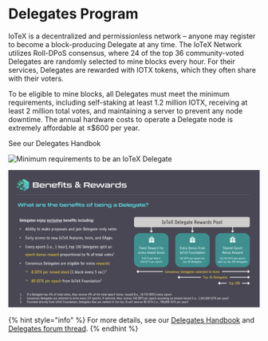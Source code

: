 # Delegates Program

IoTeX is a decentralized and permissionless network – anyone may register to become a block-producing Delegate at any time. The IoTeX Network utilizes Roll-DPoS consensus, where 24 of the top 36 community-voted Delegates are randomly selected to mine blocks every hour. For their services, Delegates are rewarded with IOTX tokens, which they often share with their voters.

To be eligible to mine blocks, all Delegates must meet the minimum requirements, including self-staking at least 1.2 million IOTX, receiving at least 2 million total votes, and maintaining a server to prevent any node downtime. The annual hardware costs to operate a Delegate node is extremely affordable at ≤$600 per year.

See our Delegates Handbok

![Minimum requirements to be an IoTeX Delegate](https://community.iotex.io/uploads/default/original/2X/a/aed2034dee3aff2d9fe6039c7e57a0b0714664e1.png)

![Delegate Rewards Structure](<../.gitbook/assets/image (64).png>)

{% hint style="info" %}
For more details, see our [Delegates Handbook](https://docsend.com/view/wsfqu7cbm8fd5un5) and [Delegates forum thread](https://community.iotex.io/t/official-iotex-delegates-thread/1263).
{% endhint %}

